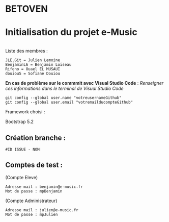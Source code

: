 # BETOVEN
# Initialisation du projet e-Music

```

 ```
Liste des membres : 

```
JLE.Git = Julien Lemoine
BenjaminL6 = Benjamin Loiseau
Rifeno = Ouael EL MUSAUI
douiouS = Sofiane Douiou
```
**En cas de problème sur le commmit avec Visual Studio Code** : 
*Renseigner ces informations dans le terminal de Visual Studio Code*

```
git config --global user.name "votreusernameGithub" 
git config --global user.email "votremailducompteGithub"
```

Framework choisi : 

Bootstrap 5.2

## Création branche :
``` 
#ID ISSUE - NOM
```

## Comptes de test : 

(Compte Eleve)

```
Adresse mail : benjamin@e-music.fr
Mot de passe : mpBenjamin
```


(Compte Administrateur)

```
Adresse mail : julien@e-music.fr
Mot de passe : mpJulien
```